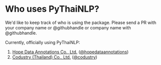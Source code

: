 # Who uses PyThaiNLP?

We'd like to keep track of who is using the package. Please send a PR with your company name or @githubhandle or company name with @githubhandle.

Currently, officially using PyThaiNLP:

1. [Hope Data Annotations Co., Ltd.](https://hopedata.org) ([@hopedataannotations](https://github.com/hopedataannotaions))
2. [Codustry (Thailand) Co., Ltd.](https://codustry.com) ([@codustry](https://github.com/codustry))
